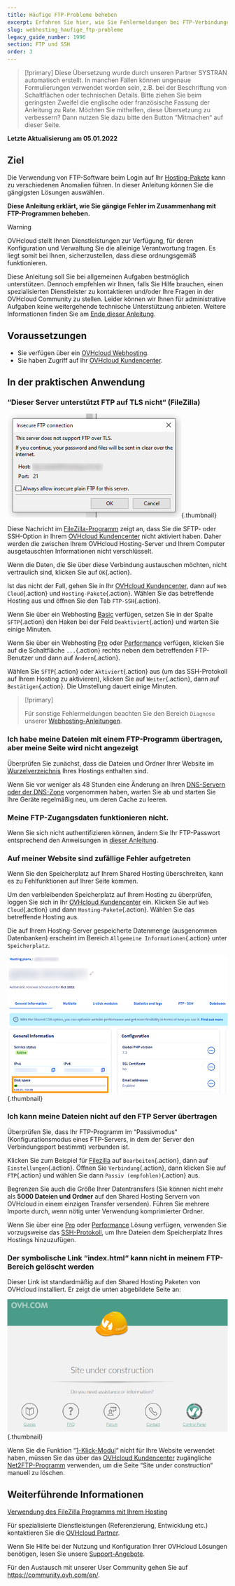 ```yaml
---
title: Häufige FTP-Probleme beheben
excerpt: Erfahren Sie hier, wie Sie Fehlermeldungen bei FTP-Verbindungen beheben 
slug: webhosting_haufige_ftp-probleme
legacy_guide_number: 1996
section: FTP und SSH
order: 3
---
```


> [!primary]
> Diese Übersetzung wurde durch unseren Partner SYSTRAN automatisch erstellt. In manchen Fällen können ungenaue Formulierungen verwendet worden sein, z.B. bei der Beschriftung von Schaltflächen oder technischen Details. Bitte ziehen Sie beim geringsten Zweifel die englische oder französische Fassung der Anleitung zu Rate. Möchten Sie mithelfen, diese Übersetzung zu verbessern? Dann nutzen Sie dazu bitte den Button “Mitmachen“ auf dieser Seite.
>

**Letzte Aktualisierung am 05.01.2022**

## Ziel

Die Verwendung von FTP-Software beim Login auf Ihr [Hosting-Pakete](https://www.ovhcloud.com/de/web-hosting/) kann zu verschiedenen Anomalien führen. In dieser Anleitung können Sie die gängigsten Lösungen auswählen.

**Diese Anleitung erklärt, wie Sie gängige Fehler im Zusammenhang mit FTP-Programmen beheben.**

> [!warning]
> OVHcloud stellt Ihnen Dienstleistungen zur Verfügung, für deren Konfiguration und Verwaltung Sie die alleinige Verantwortung tragen. Es liegt somit bei Ihnen, sicherzustellen, dass diese ordnungsgemäß funktionieren.
> 
> Diese Anleitung soll Sie bei allgemeinen Aufgaben bestmöglich unterstützen. Dennoch empfehlen wir Ihnen, falls Sie Hilfe brauchen, einen spezialisierten Dienstleister zu kontaktieren und/oder Ihre Fragen in der OVHcloud Community zu stellen. Leider können wir Ihnen für administrative Aufgaben keine weitergehende technische Unterstützung anbieten. Weitere Informationen finden Sie am [Ende dieser Anleitung](#gofurther).
>

## Voraussetzungen

- Sie verfügen über ein [OVHcloud Webhosting](https://www.ovhcloud.com/de/web-hosting/).
- Sie haben Zugriff auf Ihr [OVHcloud Kundencenter](https://www.ovh.com/auth/?action=gotomanager&from=https://www.ovh.de/&ovhSubsidiary=de).

## In der praktischen Anwendung

### “Dieser Server unterstützt FTP auf TLS nicht“ (FileZilla)

![filezilla_error](images/filezilla_error.png){.thumbnail}

Diese Nachricht im [FileZilla-Programm](https://docs.ovh.com/de/hosting/webhosting_hilfe_zur_verwendung_von_filezilla/) zeigt an, dass Sie die SFTP- oder SSH-Option in Ihrem [OVHcloud Kundencenter](https://www.ovh.com/auth/?action=gotomanager&from=https://www.ovh.de/&ovhSubsidiary=de) nicht aktiviert haben. Daher werden die zwischen Ihrem OVHcloud Hosting-Server und Ihrem Computer ausgetauschten Informationen nicht verschlüsselt.

Wenn die Daten, die Sie über diese Verbindung austauschen möchten, nicht vertraulich sind, klicken Sie auf `OK`{.action}.

Ist das nicht der Fall, gehen Sie in Ihr [OVHcloud Kundencenter](https://www.ovh.com/auth/?action=gotomanager&from=https://www.ovh.de/&ovhSubsidiary=de), dann auf `Web Cloud`{.action} und `Hosting-Pakete`{.action}. Wählen Sie das betreffende Hosting aus und öffnen Sie den Tab `FTP-SSH`{.action}.

Wenn Sie über ein Webhosting [Basic](https://www.ovhcloud.com/de/web-hosting/personal-offer/) verfügen, setzen Sie in der Spalte `SFTP`{.action} den Haken bei der Feld `Deaktiviert`{.action} und warten Sie einige Minuten.

Wenn Sie über ein Webhosting [Pro](https://www.ovhcloud.com/de/web-hosting/professional-offer/) oder [Performance](https://www.ovhcloud.com/de/web-hosting/performance-offer/) verfügen, klicken Sie auf die Schaltfläche `...`{.action} rechts neben dem betreffenden FTP-Benutzer und dann auf `Ändern`{.action}.

Wählen Sie `SFTP`{.action} oder `Aktiviert`{.action} aus (um das SSH-Protokoll auf Ihrem Hosting zu aktivieren), klicken Sie auf `Weiter`{.action}, dann auf `Bestätigen`{.action}. Die Umstellung dauert einige Minuten.

> [!primary]
>
> Für sonstige Fehlermeldungen beachten Sie den Bereich `Diagnose` unserer [Webhosting-Anleitungen](../).
>

### Ich habe meine Dateien mit einem FTP-Programm übertragen, aber meine Seite wird nicht angezeigt

Überprüfen Sie zunächst, dass die Dateien und Ordner Ihrer Website im [Wurzelverzeichnis](https://docs.ovh.com/de/hosting/webhosting_meine_seite_online_stellen/#3-dateien-auf-ihren-speicherplatz-hochladen) Ihres Hostings enthalten sind.

Wenn Sie vor weniger als 48 Stunden eine Änderung an Ihren [DNS-Servern oder der DNS-Zone](https://docs.ovh.com/de/domains/webhosting_bearbeiten_der_dns_zone/#dns-konzept-verstehen) vorgenommen haben, warten Sie ab und starten Sie Ihre Geräte regelmäßig neu, um deren Cache zu leeren.

### Meine FTP-Zugangsdaten funktionieren nicht.

Wenn Sie sich nicht authentifizieren können, ändern Sie Ihr FTP-Passwort entsprechend den Anweisungen in [dieser Anleitung](https://docs.ovh.com/de/hosting/ftp-benutzer-passwort-aendern/).

### Auf meiner Website sind zufällige Fehler aufgetreten

Wenn Sie den Speicherplatz auf Ihrem Shared Hosting überschreiten, kann es zu Fehlfunktionen auf Ihrer Seite kommen.

Um den verbleibenden Speicherplatz auf Ihrem Hosting zu überprüfen, loggen Sie sich in Ihr [OVHcloud Kundencenter](https://www.ovh.com/auth/?action=gotomanager&from=https://www.ovh.de/&ovhSubsidiary=de) ein. Klicken Sie auf `Web Cloud`{.action} und dann `Hosting-Pakete`{.action}. Wählen Sie das betreffende Hosting aus.

Die auf Ihrem Hosting-Server gespeicherte Datenmenge (ausgenommen Datenbanken) erscheint im Bereich `Allgemeine Informationen`{.action} unter `Speicherplatz`.

![disk_space](images/disk_space.png){.thumbnail}

### Ich kann meine Dateien nicht auf den FTP Server übertragen

Überprüfen Sie, dass Ihr FTP-Programm im “Passivmodus“ (Konfigurationsmodus eines FTP-Servers, in dem der Server den Verbindungsport bestimmt) verbunden ist.

Klicken Sie zum Beispiel für [Filezilla](https://docs.ovh.com/de/hosting/webhosting_hilfe_zur_verwendung_von_filezilla/) auf `Bearbeiten`{.action}, dann auf `Einstellungen`{.action}. Öffnen Sie `Verbindung`{.action}, dann klicken Sie auf `FTP`{.action} und wählen Sie dann `Passiv (empfohlen)`{.action} aus.

Begrenzen Sie auch die Größe Ihrer Datentransfers (Sie können nicht mehr als **5000 Dateien und Ordner** auf den Shared Hosting Servern von OVHcloud in einem einzigen Transfer versenden). Führen Sie mehrere Importe durch, wenn nötig unter Verwendung komprimierter Ordner.

Wenn Sie über eine [Pro](https://www.ovhcloud.com/de/web-hosting/professional-offer/) oder [Performance](https://www.ovhcloud.com/de/web-hosting/performance-offer/) Lösung verfügen, verwenden Sie vorzugsweise das [SSH-Protokoll](https://docs.ovh.com/de/hosting/webhosting_ssh_auf_ihren_webhostings/), um Ihre Dateien dem Speicherplatz Ihres Hostings hinzuzufügen.

### Der symbolische Link “index.html“ kann nicht in meinem FTP-Bereich gelöscht werden

Dieser Link ist standardmäßig auf den Shared Hosting Paketen von OVHcloud installiert. Er zeigt die unten abgebildete Seite an:

![site_under_construction](images/site_under_construction.png){.thumbnail}

Wenn Sie die Funktion “[1-Klick-Modul](https://docs.ovh.com/de/hosting/webhosting_installation_von_webhosting-modulen/)“ nicht für Ihre Website verwendet haben, müssen Sie das über das [OVHcloud Kundencenter](https://www.ovh.com/auth/?action=gotomanager&from=https://www.ovh.de/&ovhSubsidiary=de) zugängliche [Net2FTP-Programm](https://docs.ovh.com/de/hosting/verbindung-ftp-speicher-webhosting/#1-via-ftp-explorer-verbinden) verwenden, um die Seite “Site under construction“ manuell zu löschen.

## Weiterführende Informationen <a name="gofurther"></a>

[Verwendung des FileZilla Programms mit Ihrem Hosting](https://docs.ovh.com/de/hosting/webhosting_hilfe_zur_verwendung_von_filezilla/)

Für spezialisierte Dienstleistungen (Referenzierung, Entwicklung etc.) kontaktieren Sie die [OVHcloud Partner](https://partner.ovhcloud.com/de/).

Wenn Sie Hilfe bei der Nutzung und Konfiguration Ihrer OVHcloud Lösungen benötigen, lesen Sie unsere [Support-Angebote](https://www.ovhcloud.com/de/support-levels/).

Für den Austausch mit unserer User Community gehen Sie auf <https://community.ovh.com/en/>.
